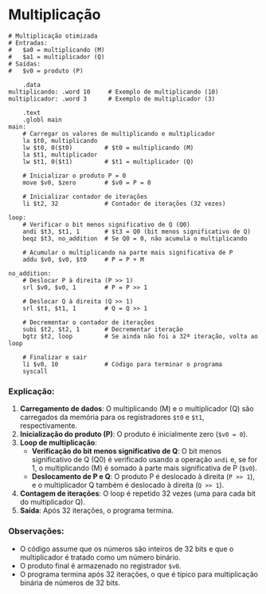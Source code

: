 # Multiplicação

```assembly
# Multiplicação otimizada
# Entradas:
#   $a0 = multiplicando (M)
#   $a1 = multiplicador (Q)
# Saídas:
#   $v0 = produto (P)

    .data
multiplicando: .word 10     # Exemplo de multiplicando (10)
multiplicador: .word 3      # Exemplo de multiplicador (3)

    .text
    .globl main
main:
    # Carregar os valores de multiplicando e multiplicador
    la $t0, multiplicando
    lw $t0, 0($t0)         # $t0 = multiplicando (M)
    la $t1, multiplicador
    lw $t1, 0($t1)         # $t1 = multiplicador (Q)

    # Inicializar o produto P = 0
    move $v0, $zero        # $v0 = P = 0

    # Inicializar contador de iterações
    li $t2, 32             # Contador de iterações (32 vezes)
    
loop:
    # Verificar o bit menos significativo de Q (Q0)
    andi $t3, $t1, 1       # $t3 = Q0 (bit menos significativo de Q)
    beqz $t3, no_addition  # Se Q0 = 0, não acumula o multiplicando

    # Acumular o multiplicando na parte mais significativa de P
    addu $v0, $v0, $t0     # P = P + M

no_addition:
    # Deslocar P à direita (P >> 1)
    srl $v0, $v0, 1        # P = P >> 1

    # Deslocar Q à direita (Q >> 1)
    srl $t1, $t1, 1        # Q = Q >> 1

    # Decrementar o contador de iterações
    subi $t2, $t2, 1       # Decrementar iteração
    bgtz $t2, loop         # Se ainda não foi a 32ª iteração, volta ao loop

    # Finalizar e sair
    li $v0, 10             # Código para terminar o programa
    syscall
```

### Explicação:

1. **Carregamento de dados**: O multiplicando (M) e o multiplicador (Q) são carregados da memória para os registradores `$t0` e `$t1`, respectivamente.
2. **Inicialização do produto (P)**: O produto é inicialmente zero (`$v0 = 0`).
3. **Loop de multiplicação**:
   - **Verificação do bit menos significativo de Q**: O bit menos significativo de Q (Q0) é verificado usando a operação `andi` e, se for 1, o multiplicando (M) é somado à parte mais significativa de P (`$v0`).
   - **Deslocamento de P e Q**: O produto P é deslocado à direita (`P >> 1`), e o multiplicador Q também é deslocado à direita (`Q >> 1`).
4. **Contagem de iterações**: O loop é repetido 32 vezes (uma para cada bit do multiplicador Q).
5. **Saída**: Após 32 iterações, o programa termina.

### Observações:
- O código assume que os números são inteiros de 32 bits e que o multiplicador é tratado como um número binário.
- O produto final é armazenado no registrador `$v0`.
- O programa termina após 32 iterações, o que é típico para multiplicação binária de números de 32 bits.